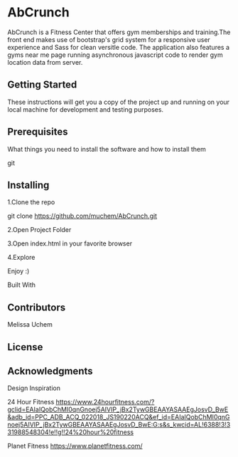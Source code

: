 # AbCrunch

 AbCrunch is a Fitness Center that offers gym memberships and training.The front end makes use of bootstrap's grid system for a responsive user experience and Sass for clean versitle code. The application also features a gyms near me page running asynchronous javascript code to render gym location data from server.

## Getting Started
These instructions will get you a copy of the project up and running on your local machine for development and testing purposes.

## Prerequisites
What things you need to install the software and how to install them

 git 

## Installing
 1.Clone the repo
 
 git clone https://github.com/muchem/AbCrunch.git
 
 2.Open Project Folder
 
 3.Open index.html in your favorite browser
 
 4.Explore

Enjoy :)

Built With


## Contributors
Melissa Uchem

## License


## Acknowledgments
Design Inspiration

24 Hour Fitness
https://www.24hourfitness.com/?gclid=EAIaIQobChMI0qnGnoej5AIVIP_jBx2TywGBEAAYASAAEgJosvD_BwE&adb_id=PPC_ADB_ACQ_022018_JS190220ACQ&ef_id=EAIaIQobChMI0qnGnoej5AIVIP_jBx2TywGBEAAYASAAEgJosvD_BwE:G:s&s_kwcid=AL!6388!3!331988548304!e!!g!!24%20hour%20fitness

Planet Fitness
https://www.planetfitness.com/

